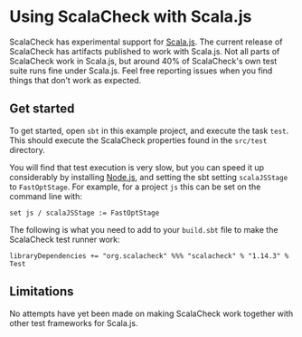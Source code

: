 # Using ScalaCheck with Scala.js

ScalaCheck has experimental support for [Scala.js](http://www.scala-js.org/).
The current release of ScalaCheck has artifacts published to work with Scala.js.
Not all parts of ScalaCheck work in Scala.js,
but around 40% of ScalaCheck's own test suite runs fine under Scala.js.
Feel free reporting issues when you find things that don't work as expected.

## Get started

To get started, open `sbt` in this example project, and execute the task
`test`. This should execute the ScalaCheck properties found in the `src/test` directory.

You will find that test execution is very slow, but you can speed it up
considerably by installing [Node.js](http://nodejs.org/), and setting the sbt
setting `scalaJSStage` to `FastOptStage`.  For example, for a project `js` this
can be set on the command line with:

```
set js / scalaJSStage := FastOptStage
```

The following is what you need to add to your `build.sbt` file to make the
ScalaCheck test runner work:

```
libraryDependencies += "org.scalacheck" %%% "scalacheck" % "1.14.3" % Test
```

## Limitations

No attempts have yet been made on making ScalaCheck work together with other
test frameworks for Scala.js.
